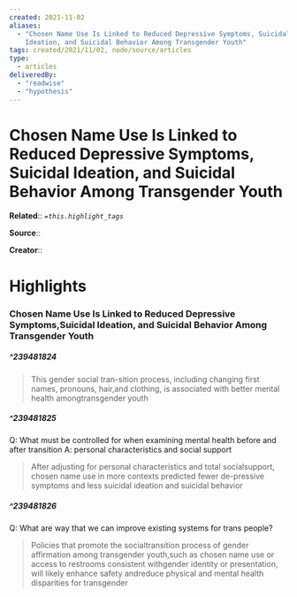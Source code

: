 ```yaml
---
created: 2021-11-02
aliases:
  - "Chosen Name Use Is Linked to Reduced Depressive Symptoms, Suicidal
    Ideation, and Suicidal Behavior Among Transgender Youth"
tags: created/2021/11/02, node/source/articles
type:
  - articles
deliveredBy:
  - "readwise"
  - "hypothesis"
---
```

# Chosen Name Use Is Linked to Reduced Depressive Symptoms, Suicidal Ideation, and Suicidal Behavior Among Transgender Youth

**Related**:: 
*`=this.highlight_tags`*

**Source**:: 

**Creator**::

# Highlights
### Chosen Name Use Is Linked to Reduced Depressive Symptoms,Suicidal Ideation, and Suicidal Behavior Among Transgender Youth
##### ^239481824
  
> This gender social tran-sition process, including changing first names, pronouns, hair,and clothing, is associated with better mental health amongtransgender youth 

##### ^239481825
Q: What must be controlled for when examining mental health before and after transition
A: personal characteristics and social support  
> After adjusting for personal characteristics and total socialsupport, chosen name use in more contexts predicted fewer de-pressive symptoms and less suicidal ideation and suicidal behavior 

##### ^239481826
Q: What are way that we can improve existing systems for trans people?  
> Policies that promote the socialtransition process of gender affirmation among transgender youth,such as chosen name use or access to restrooms consistent withgender identity or presentation, will likely enhance safety andreduce physical and mental health disparities for transgender 

